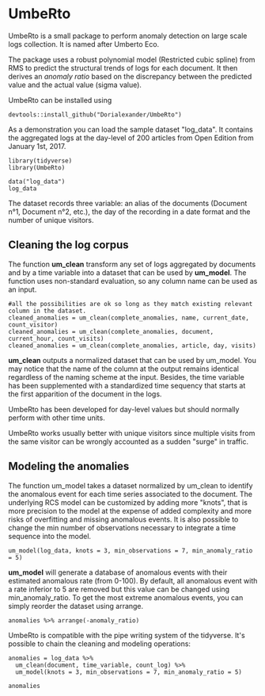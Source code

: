 # UmbeRto
UmbeRto is a small package to perform anomaly detection on large scale logs collection. It is named after Umberto Eco.

The package uses a robust polynomial model (Restricted cubic spline) from RMS to predict the structural trends of logs for each document. It then derives an *anomaly ratio* based on the discrepancy between the predicted value and the actual value (sigma value).  

UmbeRto can be installed using 

```
devtools::install_github("Dorialexander/UmbeRto")
```

As a demonstration you can load the sample dataset "log_data". It contains the aggregated logs at the day-level of 200 articles from Open Edition from January 1st, 2017.

```{r}
library(tidyverse)
library(UmbeRto)

data("log_data")
log_data
```

The dataset records three variable: an alias of the documents (Document n°1, Document n°2, etc.), the day of the recording in a date format and the number of unique visitors.

## Cleaning the log corpus

The function **um_clean** transform any set of logs aggregated by documents and by a time variable into a dataset that can be used by **um_model**. The function uses non-standard evaluation, so any column name can be used as an input.

```
#all the possibilities are ok so long as they match existing relevant column in the dataset.
cleaned_anomalies = um_clean(complete_anomalies, name, current_date, count_visitor)
cleaned_anomalies = um_clean(complete_anomalies, document, current_hour, count_visits)
cleaned_anomalies = um_clean(complete_anomalies, article, day, visits)
```

**um_clean** outputs a normalized dataset that can be used by um_model. You may notice that the name of the column at the output remains identical regardless of the naming scheme at the input. Besides, the time variable has been supplemented with a standardized time sequency that starts at the first apparition of the document in the logs.

UmbeRto has been developed for day-level values but should normally perform with other time units.

UmbeRto works usually better with unique visitors since multiple visits from the same visitor can be wrongly accounted as a sudden "surge" in traffic.

## Modeling the anomalies

The function um_model takes a dataset normalized by um_clean to identify the anomalous event for each time series associated to the document. The underlying RCS model can be customized by adding more "knots", that is more precision to the model at the expense of added complexity and more risks of overfitting and missing anomalous events. It is also possible to change the min number of observations necessary to integrate a time sequence into the model.

```
um_model(log_data, knots = 3, min_observations = 7, min_anomaly_ratio = 5)
```

**um_model** will generate a database of anomalous events with their estimated anomalous rate (from 0-100). By default, all anomalous event with a rate inferior to 5 are removed but this value can be changed using min_anomaly_ratio. To get the most extreme anomalous events, you can simply reorder the dataset using arrange.

```{r}
anomalies %>% arrange(-anomaly_ratio)
```

UmbeRto is compatible with the pipe writing system of the tidyverse. It's possible to chain the cleaning and modeling operations:

```{r}
anomalies = log_data %>%
  um_clean(document, time_variable, count_log) %>%
  um_model(knots = 3, min_observations = 7, min_anomaly_ratio = 5)

anomalies
```
